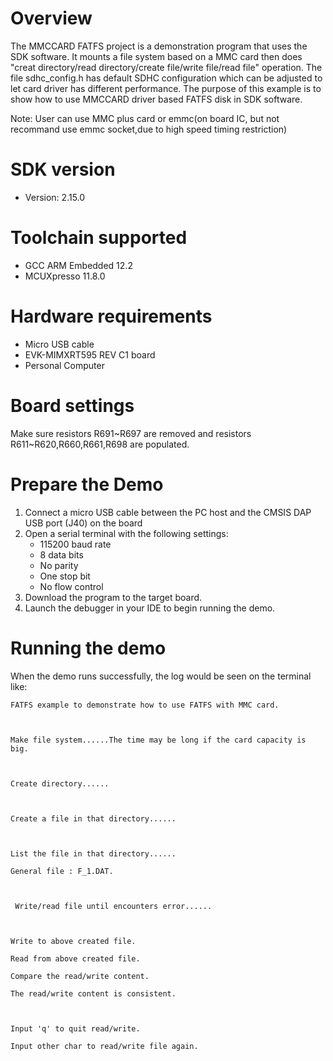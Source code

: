 Overview
========
The MMCCARD FATFS project is a demonstration program that uses the SDK software. It mounts a file 
system based on a MMC card then does "creat directory/read directory/create file/write file/read 
file" operation. The file sdhc_config.h has default SDHC configuration which can be adjusted to let
card driver has different performance. The purpose of this example is to show how to use MMCCARD 
driver based FATFS disk in SDK software.

Note:
User can use MMC plus card or emmc(on board IC, but not recommand use emmc socket,due to high speed timing restriction)

SDK version
===========
- Version: 2.15.0

Toolchain supported
===================
- GCC ARM Embedded  12.2
- MCUXpresso  11.8.0

Hardware requirements
=====================
- Micro USB cable
- EVK-MIMXRT595 REV C1 board
- Personal Computer

Board settings
==============
Make sure resistors R691~R697 are removed and resistors R611~R620,R660,R661,R698 are populated.


Prepare the Demo
================
1.  Connect a micro USB cable between the PC host and the CMSIS DAP USB port (J40) on the board
2.  Open a serial terminal with the following settings:
    - 115200 baud rate
    - 8 data bits
    - No parity
    - One stop bit
    - No flow control
3.  Download the program to the target board.
4.  Launch the debugger in your IDE to begin running the demo.

Running the demo
================
When the demo runs successfully, the log would be seen on the terminal like:
~~~~~~~~~~~~~~~~~~~~~~~~~~~~~~~~~~~~~~~~~~~~~~~~~~~~~~~~~~~~~~~~~~~~~~~~~~~~~~~~~~
FATFS example to demonstrate how to use FATFS with MMC card.



Make file system......The time may be long if the card capacity is big.



Create directory......



Create a file in that directory......



List the file in that directory......

General file : F_1.DAT.



 Write/read file until encounters error......



Write to above created file.

Read from above created file.

Compare the read/write content.

The read/write content is consistent.



Input 'q' to quit read/write.

Input other char to read/write file again.

~~~~~~~~~~~~~~~~~~~~~~~~~~~~~~~~~~~~~~~~~~~~~~~~~~~~~~~~~~~~~~~~~~~~~~~~~~~~~~~~~~~~~
